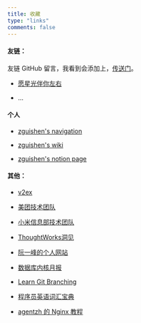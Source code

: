 ```yaml
---
title: 收藏
type: "links"
comments: false
---
```


#### 友链：

友链 GitHub 留言，我看到会添加上，[传送门](https://github.com/zgshen/zgshen.github.io/issues/3)。

- [愿星光伴你左右](http://shanks.link/)

- ...

#### 个人

- [zguishen's navigation](https://nav.zguishen.com)

- [zguishen's wiki](https://wiki.zguishen.com/)

- [zguishen's notion page](https://notion.zguishen.com/)

#### 其他：

- [v2ex](https://www.v2ex.com/)

- [美团技术团队](https://tech.meituan.com/)

- [小米信息部技术团队](https://xiaomi-info.github.io/)

- [ThoughtWorks洞见](https://insights.thoughtworks.cn/)

- [阮一峰的个人网站](http://www.ruanyifeng.com/)

- [数据库内核月报](http://mysql.taobao.org/monthly/) 

- [Learn Git Branching](https://learngitbranching.js.org/?locale=zh_CN)

- [程序员英语词汇宝典](https://learn-english.dev/)

- [agentzh 的 Nginx 教程](https://openresty.org/download/agentzh-nginx-tutorials-zhcn.html)
